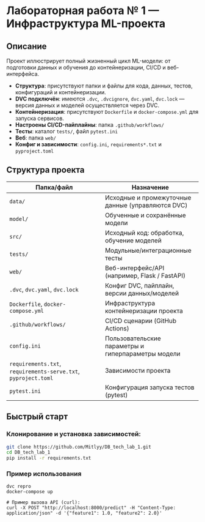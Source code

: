 # Лабораторная работа № 1 — Инфраструктура ML-проекта

##  Описание
Проект иллюстрирует полный жизненный цикл ML-модели: от подготовки данных и обучения до контейнеризации, CI/CD и веб-интерфейса.

- **Структура**: присутствуют папки и файлы для кода, данных, тестов, конфигураций и контейнеризации.
- **DVC подключён**: имеются `.dvc`, `.dvcignore`, `dvc.yaml`, `dvc.lock` — версия данных и моделей осуществляется через DVC.
- **Контейнеризация**: присутствуют `Dockerfile` и `docker-compose.yml` для запуска сервисов.
- **Настроены CI/CD-пайплайны**: папка `.github/workflows/`
- **Тесты**: каталог `tests/`, файл `pytest.ini`
- **Веб**: папка `web/`
- **Конфиг и зависимости**: `config.ini`, `requirements*.txt` и `pyproject.toml`

##  Структура проекта

| Папка/файл                  | Назначение                                                              |
|-----------------------------|---------------------------------------------------------------------------|
| `data/`                     | Исходные и промежуточные данные (управляются DVC)                        |
| `model/`                    | Обученные и сохранённые модели                                           |
| `src/`                      | Исходный код: обработка, обучение моделей                               |
| `tests/`                    | Модульные/интеграционные тесты                                           |
| `web/`                      | Веб-интерфейс/API (например, Flask / FastAPI)                            |
| `.dvc`, `dvc.yaml`, `dvc.lock` | Конфиг DVC, пайплайн, версии данных/моделей                        |
| `Dockerfile`, `docker-compose.yml` | Инфраструктура контейнеризации проекта                         |
| `.github/workflows/`        | CI/CD сценарии (GitHub Actions)                                          |
| `config.ini`                | Пользовательские параметры и гиперпараметры модели                        |
| `requirements.txt`, `requirements-serve.txt`, `pyproject.toml` | Зависимости проекта           |
| `pytest.ini`                | Конфигурация запуска тестов (pytest)                                     |

##  Быстрый старт

### Клонирование и установка зависимостей:

```bash
git clone https://github.com/Mitlyy/DB_tech_lab_1.git
cd DB_tech_lab_1
pip install -r requirements.txt
```

### Пример использования 
```
dvc repro
docker-compose up

# Пример вызова API (curl):
curl -X POST "http://localhost:8000/predict" -H "Content-Type: application/json" -d '{"feature1": 1.0, "feature2": 2.0}'

```
